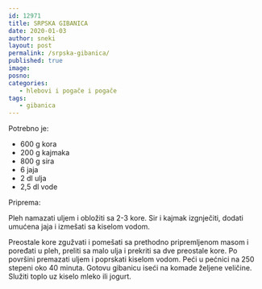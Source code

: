 ```yaml
---
id: 12971
title: SRPSKA GIBANICA
date: 2020-01-03
author: sneki
layout: post
permalink: /srpska-gibanica/
published: true
image: 
posno: 
categories:
   - hlebovi i pogače i pogače
tags:
   - gibanica
---
```

Potrebno je:

* 600 g kora
* 200 g kajmaka
* 800 g sira
* 6 jaja
* 2 dl ulja
* 2,5 dl vode

Priprema:

Pleh namazati uljem i obložiti sa 2-3 kore. Sir i kajmak izgnječiti, dodati umućena jaja i izmešati sa kiselom vodom.

Preostale kore zgužvati i pomešati sa prethodno pripremljenom masom i poređati u pleh, preliti sa malo ulja i prekriti sa dve preostale kore. Po površini premazati uljem i poprskati kiselom vodom. Peći u pećnici na 250 stepeni oko 40 minuta. Gotovu gibanicu iseći na komade željene veličine. Služiti toplo uz kiselo mleko ili jogurt.

 
  


